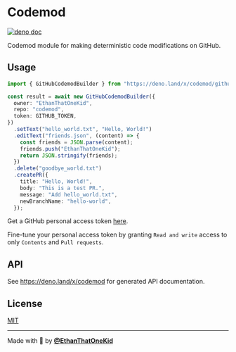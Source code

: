 # Codemod

[![deno doc](https://doc.deno.land/badge.svg)](https://doc.deno.land/https://oss.acmcsuf.com/codemod/raw/main/github/mod.ts)

Codemod module for making deterministic code modifications on GitHub.

## Usage

```ts
import { GitHubCodemodBuilder } from "https://deno.land/x/codemod/github/mod.ts";

const result = await new GitHubCodemodBuilder({
  owner: "EthanThatOneKid",
  repo: "codemod",
  token: GITHUB_TOKEN,
})
  .setText("hello_world.txt", "Hello, World!")
  .editText("friends.json", (content) => {
    const friends = JSON.parse(content);
    friends.push("EthanThatOneKid");
    return JSON.stringify(friends);
  })
  .delete("goodbye_world.txt")
  .createPR({
    title: "Hello, World!",
    body: "This is a test PR.",
    message: "Add hello_world.txt",
    newBranchName: "hello-world",
  });
```

Get a GitHub personal access token
[here](https://docs.github.com/en/authentication/keeping-your-account-and-data-secure/creating-a-personal-access-token).

Fine-tune your personal access token by granting `Read and write` access to only
`Contents` and `Pull requests`.

## API

See <https://deno.land/x/codemod> for generated API documentation.

## License

[MIT](LICENSE)

---

Made with 💖 by [**@EthanThatOneKid**](https://etok.codes/)
